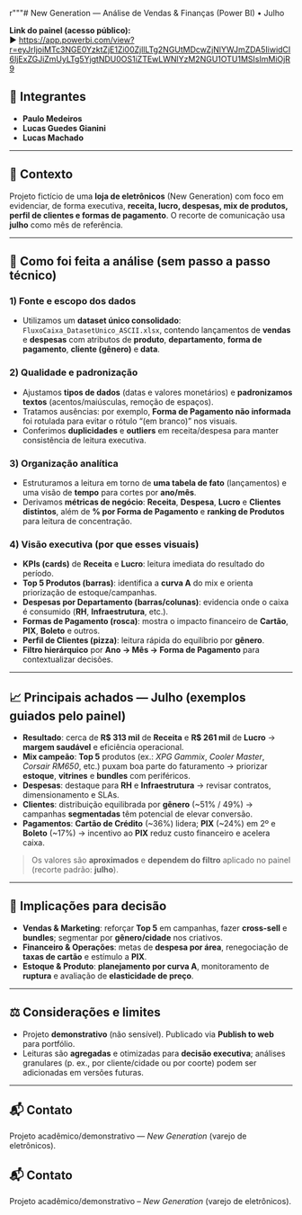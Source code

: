  r"""# New Generation — Análise de Vendas & Finanças (Power BI) • Julho

**Link do painel (acesso público):**  
▶️ https://app.powerbi.com/view?r=eyJrIjoiMTc3NGE0YzktZjE1Zi00ZjllLTg2NGUtMDcwZjNlYWJmZDA5IiwidCI6IjExZGJiZmUyLTg5YjgtNDU0OS1iZTEwLWNlYzM2NGU1OTU1MSIsImMiOjR9

## 👥 Integrantes
- **Paulo Medeiros**
- **Lucas Guedes Gianini**
- **Lucas Machado**

---

## 🧭 Contexto
Projeto fictício de uma **loja de eletrônicos** (New Generation) com foco em evidenciar, de forma executiva, **receita, lucro, despesas, mix de produtos, perfil de clientes e formas de pagamento**. O recorte de comunicação usa **julho** como mês de referência.

---

## 🔎 Como foi feita a análise (sem passo a passo técnico)
### 1) Fonte e escopo dos dados
- Utilizamos um **dataset único consolidado**: `FluxoCaixa_DatasetUnico_ASCII.xlsx`, contendo lançamentos de **vendas** e **despesas** com atributos de **produto**, **departamento**, **forma de pagamento**, **cliente (gênero)** e **data**.

### 2) Qualidade e padronização
- Ajustamos **tipos de dados** (datas e valores monetários) e **padronizamos textos** (acentos/maiúsculas, remoção de espaços).  
- Tratamos ausências: por exemplo, **Forma de Pagamento não informada** foi rotulada para evitar o rótulo “(em branco)” nos visuais.  
- Conferimos **duplicidades** e **outliers** em receita/despesa para manter consistência de leitura executiva.

### 3) Organização analítica
- Estruturamos a leitura em torno de **uma tabela de fato** (lançamentos) e uma visão de **tempo** para cortes por **ano/mês**.  
- Derivamos **métricas de negócio**: **Receita**, **Despesa**, **Lucro** e **Clientes distintos**, além de **% por Forma de Pagamento** e **ranking de Produtos** para leitura de concentração.

### 4) Visão executiva (por que esses visuais)
- **KPIs (cards)** de **Receita** e **Lucro**: leitura imediata do resultado do período.  
- **Top 5 Produtos (barras)**: identifica a **curva A** do mix e orienta priorização de estoque/campanhas.  
- **Despesas por Departamento (barras/colunas)**: evidencia onde o caixa é consumido (**RH**, **Infraestrutura**, etc.).  
- **Formas de Pagamento (rosca)**: mostra o impacto financeiro de **Cartão**, **PIX**, **Boleto** e outros.  
- **Perfil de Clientes (pizza)**: leitura rápida do equilíbrio por **gênero**.  
- **Filtro hierárquico** por **Ano → Mês → Forma de Pagamento** para contextualizar decisões.

---

## 📈 Principais achados — Julho (exemplos guiados pelo painel)
- **Resultado**: cerca de **R$ 313 mil** de **Receita** e **R$ 261 mil** de **Lucro** → **margem saudável** e eficiência operacional.  
- **Mix campeão**: **Top 5** produtos (ex.: *XPG Gammix*, *Cooler Master*, *Corsair RM650*, etc.) puxam boa parte do faturamento → priorizar **estoque**, **vitrines** e **bundles** com periféricos.  
- **Despesas**: destaque para **RH** e **Infraestrutura** → revisar contratos, dimensionamento e SLAs.  
- **Clientes**: distribuição equilibrada por **gênero** (~51% / 49%) → campanhas **segmentadas** têm potencial de elevar conversão.  
- **Pagamentos**: **Cartão de Crédito** (~36%) lidera; **PIX** (~24%) em 2º e **Boleto** (~17%) → incentivo ao **PIX** reduz custo financeiro e acelera caixa.

> Os valores são **aproximados** e **dependem do filtro** aplicado no painel (recorte padrão: **julho**).

---

## 🧭 Implicações para decisão
- **Vendas & Marketing**: reforçar **Top 5** em campanhas, fazer **cross-sell** e **bundles**; segmentar por **gênero/cidade** nos criativos.  
- **Financeiro & Operações**: metas de **despesa por área**, renegociação de **taxas de cartão** e estímulo a **PIX**.  
- **Estoque & Produto**: **planejamento por curva A**, monitoramento de **ruptura** e avaliação de **elasticidade de preço**.

---

## ⚖️ Considerações e limites
- Projeto **demonstrativo** (não sensível). Publicado via **Publish to web** para portfólio.  
- Leituras são **agregadas** e otimizadas para **decisão executiva**; análises granulares (p. ex., por cliente/cidade ou por coorte) podem ser adicionadas em versões futuras.

---

## 📬 Contato
Projeto acadêmico/demonstrativo — *New Generation* (varejo de eletrônicos).
## 📬 Contato
Projeto acadêmico/demonstrativo – *New Generation* (varejo de eletrônicos).  
